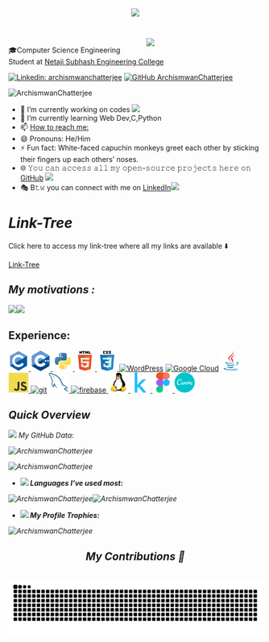 
<h1 align="center">
    <img src="https://readme-typing-svg.herokuapp.com/?font=Righteous&size=35&center=true&vCenter=true&width=500&height=70&duration=4000&lines=Hi+There!+👋;+I'm+Archismwan+Chatterjee">
</h1>
<br/>
<img align='right' src="https://media.giphy.com/media/M9gbBd9nbDrOTu1Mqx/giphy.gif" width="230">
<p>🎓Computer Science Engineering Student at <a href="http://nsec.ac.in">Netaji Subhash Engineering College </em></a>

[![Linkedin: archismwanchatterjee](https://img.shields.io/badge/-archismwanchatterjee-blue?style=flat-square&logo=Linkedin&logoColor=white&link=https://www.linkedin.com/in/archismwanchatterjee/)](https://www.linkedin.com/in/archismwan-chatterjee-61108a253/)
[![GitHub ArchismwanChatterjee](https://img.shields.io/github/followers/ArchismwanChatterjee?label=follow&style=social)](https://github.com/ArchismwanChatterjee)
<p align="left"> <img src="https://komarev.com/ghpvc/?username=ArchismwanChatterjee&label=Profile%20views&color=bf1dbf&style=flat" alt="ArchismwanChatterjee" /> </p>
  


<!--
**ArchismwanChatterjee/ArchismwanChatterjee** is a ✨ _special_ ✨ repository because its `README.md` (this file) appears on your GitHub profile.

Here are some ideas to get you started:
<p><img align="left" src="https://github-readme-streak-stats.herokuapp.com/?user=ArchismwanChatterjee&theme=dark" alt="gadzrux" /></p>
-->
- 🔭 I’m currently working on codes <img src="https://media.giphy.com/media/WUlplcMpOCEmTGBtBW/giphy.gif" width="30">
- 🌱 I’m currently learning Web Dev,C,Python
- 📫 [How to reach me:](mailto:archismwancmail@gmail.com)
- 😄 Pronouns: He/Him
- ⚡ Fun fact: White-faced capuchin monkeys greet each other by sticking their fingers up each others’ noses.
- 🌐 𝚈𝚘𝚞 𝚌𝚊𝚗 𝚊𝚌𝚌𝚎𝚜𝚜 𝚊𝚕𝚕 𝚖𝚢 𝚘𝚙𝚎𝚗-𝚜𝚘𝚞𝚛𝚌𝚎 𝚙𝚛𝚘𝚓𝚎𝚌𝚝𝚜 𝚑𝚎𝚛𝚎 𝚘𝚗 [GitHub](https://github.com/ArchismwanChatterjee) <img src="https://media.giphy.com/media/Y01wot3Bt9Bpdz8xvs/giphy.gif" width="30">
- 🎭 B𝚝𝚠 you can connect with me on [LinkedIn](https://www.linkedin.com/in/archismwan-chatterjee-61108a253/)<img src="https://media.giphy.com/media/HQTYdpx1yhxWpugAi2/giphy.gif" width="30">

<h1><em>Link-Tree</em></h1>
Click here to access my link-tree where all my links are available ⬇️

[Link-Tree](https://archismwanchatterjee.github.io/LinkTree/)

<p><h2><em>My motivations :</h2></em></p>
<p><img src="https://media.giphy.com/media/QssGEmpkyEOhBCb7e1/giphy.gif" width="100"><img src="https://media.giphy.com/media/USV0ym3bVWQJJmNu3N/giphy.gif" width="100"></p>

## Experience:
<p align="left">  
<a href="https://www.cprogramming.com/" target="_blank"> <img src="https://raw.githubusercontent.com/devicons/devicon/master/icons/c/c-original.svg" alt="c" width="40" height="40"/> </a> 
<a href="https://en.cppreference.com/w/" target="_blank"> <img src="https://raw.githubusercontent.com/devicons/devicon/master/icons/cplusplus/cplusplus-original.svg" alt="cplusplus" width="40" height="40"/> </a>  
<a href="https://www.python.org" target="_blank"> <img src="https://raw.githubusercontent.com/devicons/devicon/master/icons/python/python-original.svg" alt="python" width="40" height="40"/> </a>
<a href="https://www.w3schools.com/html/" target="_blank"> <img src="https://raw.githubusercontent.com/devicons/devicon/master/icons/html5/html5-original-wordmark.svg" alt="html5" width="40" height="40"/> </a>
<a href="https://www.w3schools.com/css/" target="_blank"> <img src="https://raw.githubusercontent.com/devicons/devicon/master/icons/css3/css3-original-wordmark.svg" alt="css3" width="40" height="40"/> </a>
<a href="https://wordpress.org/" title="WordPress"><img src="https://github.com/get-icon/geticon/raw/master/icons/wordpress-icon.svg" alt="WordPress" width="40" height="40"></a>
<a href="https://cloud.google.com/" title="Google Cloud"><img src="https://github.com/get-icon/geticon/raw/master/icons/google-cloud.svg" alt="Google Cloud" width="40" height="40"></a>
<a href="https://www.java.com" target="_blank" rel="noreferrer"> <img src="https://raw.githubusercontent.com/devicons/devicon/master/icons/java/java-original.svg" alt="java" width="40" height="40"/> </a>
<a href="https://developer.mozilla.org/en-US/docs/Web/JavaScript" target="_blank"> <img src="https://raw.githubusercontent.com/devicons/devicon/master/icons/javascript/javascript-original.svg" alt="javascript" width="40" height="40"/> </a> 
<a href="https://git-scm.com/" target="_blank"><img src="https://www.vectorlogo.zone/logos/git-scm/git-scm-icon.svg" alt="git" width="40" height="40"/></a>  
<a href="https://www.mysql.com/" target="_blank"> <img src="https://raw.githubusercontent.com/devicons/devicon/master/icons/mysql/mysql-original.svg" alt="mysql" width="40" height="40"/> </a>
<a href="https://firebase.google.com/" target="_blank"> <img src="https://github.com/get-icon/geticon/raw/master/icons/firebase.svg" alt="firebase" width="40" height="40"/> </a>  
<a href="https://www.linux.org/" target="_blank"> <img src="https://raw.githubusercontent.com/devicons/devicon/master/icons/linux/linux-original.svg" alt="linux" width="40" height="40"/> </a>
<a href="https://www.kaggle.com/" target="_blank"> <img src="https://raw.githubusercontent.com/devicons/devicon/master/icons/kaggle/kaggle-original.svg" alt="kaggle" width="40" height="40"/> </a> 
<a href="https://www.figma.com/" target="_blank"> <img src="https://raw.githubusercontent.com/devicons/devicon/master/icons/figma/figma-original.svg" alt="figma" width="40" height="40"/> </a>    
<a href="https://www.canva.com/" target="_blank"> <img src="https://raw.githubusercontent.com/devicons/devicon/master/icons/canva/canva-original.svg" alt="canva" width="40" height="40"/> </a>

<h2><em>Quick Overview<em></h2>
<img src="https://media.giphy.com/media/jUQHpQ3UjFBfRlQekP/giphy.gif" width="50"> <em>My GitHub Data:</em>
<p align=""> <img src="https://github-readme-stats.vercel.app/api?username=ArchismwanChatterjee&langs_count=10&show_icons=true&theme=gotham" alt="ArchismwanChatterjee" /> 
<p align=""> <img src="https://streak-stats.demolab.com/?user=ArchismwanChatterjee&theme=gotham" alt="ArchismwanChatterjee" /></p>  

<!--START_SECTION:waka-->
<!--END_SECTION:waka-->
  
- **<img src="https://media.giphy.com/media/KzJkzjggfGN5Py6nkT/giphy.gif" width="25"> Languages I've used most:** 
<img align="left" src="http://github-profile-summary-cards.vercel.app/api/cards/most-commit-language?username=ArchismwanChatterjee&theme=gotham" alt="ArchismwanChatterjee" />
<img src="https://github-profile-summary-cards.vercel.app/api/cards/repos-per-language?username=ArchismwanChatterjee&theme=gotham" alt="ArchismwanChatterjee" />
 
 - **<img src="https://media.giphy.com/media/dxIWYNNVCxFXdP76XE/giphy.gif" width="25"> My Profile Trophies:**   
 <p align=""> <img src="https://github-profile-trophy.vercel.app/?username=ArchismwanChatterjee&theme=juicyfresh&row=2&column=3" alt=ArchismwanChatterjee />  

 <div align="center">
  <h2> My Contributions 🤩</h2>
  <br>
  <img alt="snake eating my contributions" src="https://raw.githubusercontent.com/ArchismwanChatterjee/ArchismwanChatterjee/output/github-contribution-grid-snake-dark.svg" />
  
  <br/><br/><br/>
</div>
